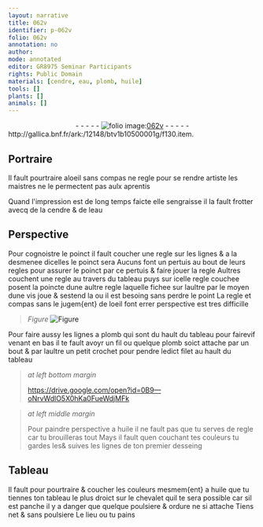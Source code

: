 ```yaml
---
layout: narrative
title: 062v
identifier: p-062v
folio: 062v
annotation: no
author:
mode: annotated
editor: GR8975 Seminar Participants
rights: Public Domain
materials: [cendre, eau, plomb, huile]
tools: []
plants: []
animals: []
---
```


<div class="folio" align="center">- - - - - <a href="http://gallica.bnf.fr/ark:/12148/btv1b10500001g/f130.item." target="_blank"><img src="https://cu-mkp.github.io/2017-workshop-edition/assets/photo-icon.png" alt="folio image: " style="display:inline-block; margin-bottom:-3px;"/>062v</a> - - - - - </div> http://gallica.bnf.fr/ark:/12148/btv1b10500001g/f130.item.   

## Portraire

 
Il fault pourtraire aloeil sans compas ne regle pour se rendre <span class="pro">artiste</span> les maistres ne le permectent pas aulx aprentis
 
Quand l'impression est de long temps faicte elle sengraisse il la fault frotter avecq de la <span class="m">cendre</span> & de l<span class="m">eau</span>
    

## Perspective

 
Pour cognoistre le poinct il fault coucher une regle sur les lignes & a la desmenee dicelles le poinct sera Aucuns font un pertuis au bout de leurs regles pour assurer le poinct par ce pertuis & faire jouer la regle Aultres couchent une regle au travers du tableau puys sur icelle regle couchee posent la poincte dune aultre regle laquelle fichee sur laultre par le moyen dune vis joue & sestend la ou il est besoing sans perdre le point La regle et compas sans le jugem{ent} de loeil font errer perspective est tres difficille
 
> *Figure*
> <a href="
fig_p062v_1
https://drive.google.com/open?id=0B9-oNrvWdlO5ZkRNOG9hZmpMT2M
" target="_blank"><img src="https://cu-mkp.github.io/GR8975-edition/assets/photo-icon.png" alt="Figure" style="display:inline-block; margin-bottom:-3px;"/></a>
 
Pour faire aussy les lignes a <span class="m">plomb</span> qui sont du hault du tableau pour fairevif venant en bas il te fault avoyr un fil ou quelque <span class="m">plomb</span> soict attache par un bout & par laultre un petit crochet pour pendre ledict filet au hault du tableau
 
> *at left bottom margin*
> 
>   https://drive.google.com/open?id=0B9—oNrvWdlO5X0hKa0FueWdjMFk  
 
> *at left middle margin*
> 
>   Pour paindre perspective a <span class="m">huile</span> il ne fault pas que tu serves de regle car tu brouilleras tout Mays il fault quen couchant tes couleurs tu gardes les& suives les lignes de ton premier desseing
    

## Tableau

 
Il fault pour pourtraire & coucher les couleurs mesmem{ent} a <span class="m">huile</span> que tu tiennes ton tableau le plus droict sur le chevalet quil te sera possible car sil est panche il y a danger que quelque poulsiere & ordure ne si attache Tiens net & sans poulsiere Le lieu ou tu pains
 